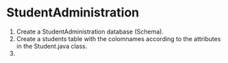 # StudentAdministration

1. Create a StudentAdministration database (Schema).
1. Create a students table with the colomnames according to the attributes in the Student.java class.
1. 
